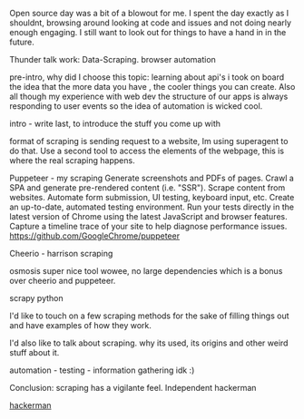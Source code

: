 Open source day was a bit of a blowout for me. I spent the day exactly as I shouldnt, browsing around looking at code and issues and not doing nearly enough engaging. I still want to look out for things to have a hand in in the future.

Thunder talk work: Data-Scraping. browser automation 

pre-intro, why did I choose this topic: learning about api's i took on board the idea that the more data you have , the cooler things you can create. Also all though my experience with web dev the structure of our apps is always responding to user events so the idea of automation is wicked cool.

intro - write last, to introduce the stuff you come up with

format of scraping is sending request to a website, Im using superagent to do that. Use a second tool to access the elements of the webpage, this is where the real scraping happens. 



Puppeteer - my scraping
Generate screenshots and PDFs of pages.
Crawl a SPA and generate pre-rendered content (i.e. "SSR").
Scrape content from websites.
Automate form submission, UI testing, keyboard input, etc.
Create an up-to-date, automated testing environment. Run your tests directly in the latest version of Chrome using the latest JavaScript and browser features.
Capture a timeline trace of your site to help diagnose performance issues.
https://github.com/GoogleChrome/puppeteer



Cheerio - harrison scraping


osmosis super nice tool wowee, no large dependencies which is a bonus over cheerio and puppeteer.

scrapy python

I'd like to touch on a few scraping methods for the sake of filling things out and have examples of how they work.

I'd also like to talk about scraping. why its used, its origins and other weird stuff about it.

automation - testing - information gathering idk :)

Conclusion: scraping has a vigilante feel. Independent hackerman

[hackerman](http://i0.kym-cdn.com/entries/icons/original/000/021/807/4d7.png)
